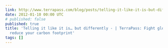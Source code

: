 ```yaml
---
link: http://www.terrapass.com/blog/posts/telling-it-like-it-is-but-differently
date: 2012-01-10 00:00 UTC
# published: false
published: true
title: 'Telling it like it is… but differently - | TerraPass: Fight global warming,
  reduce your carbon footprint'
tags: []
---
```



